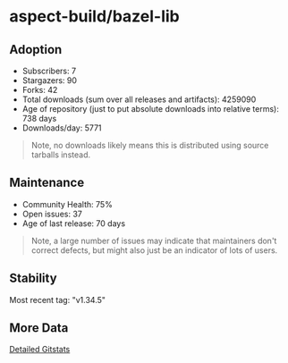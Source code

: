 # aspect-build/bazel-lib

## Adoption

- Subscribers: 7
- Stargazers: 90
- Forks: 42
- Total downloads (sum over all releases and artifacts): 4259090
- Age of repository (just to put absolute downloads into relative terms): 738 days
- Downloads/day: 5771

> Note, no downloads likely means this is distributed using source tarballs instead.

## Maintenance

- Community Health: 75%
- Open issues: 37
- Age of last release: 70 days

> Note, a large number of issues may indicate that maintainers don't correct defects, but might also
> just be an indicator of lots of users.

## Stability

Most recent tag: "v1.34.5"

## More Data

[Detailed Gitstats](/bazel-catalog/gitstats/aspect-build/bazel-lib)

